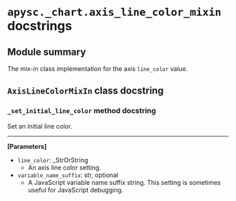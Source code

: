 # `apysc._chart.axis_line_color_mixin` docstrings

## Module summary

The mix-in class implementation for the axis `line_color` value.

## `AxisLineColorMixIn` class docstring

### `_set_initial_line_color` method docstring

Set an initial line color.<hr>

**[Parameters]**

- `line_color`: _StrOrString
  - An axis line color setting.
- `variable_name_suffix`: str, optional
  - A JavaScript variable name suffix string. This setting is sometimes useful for JavaScript debugging.
